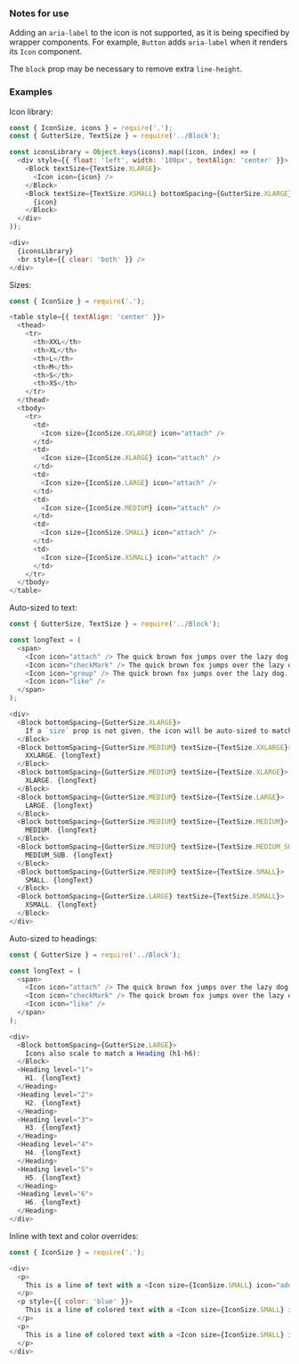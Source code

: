 ### Notes for use

Adding an `aria-label` to the icon is not supported, as it is being specified by wrapper components. For example, `Button` adds `aria-label` when it renders its `Icon` component.

The `block` prop may be necessary to remove extra `line-height`.

### Examples

Icon library:

```js { "props": { "data-example": "library" } }
const { IconSize, icons } = require('.');
const { GutterSize, TextSize } = require('../Block');

const iconsLibrary = Object.keys(icons).map((icon, index) => (
  <div style={{ float: 'left', width: '100px', textAlign: 'center' }}>
    <Block textSize={TextSize.XLARGE}>
      <Icon icon={icon} />
    </Block>
    <Block textSize={TextSize.XSMALL} bottomSpacing={GutterSize.XLARGE}>
      {icon}
    </Block>
  </div>
));

<div>
  {iconsLibrary}
  <br style={{ clear: 'both' }} />
</div>
```

Sizes:

```js { "props": { "data-example": "sizes" } }
const { IconSize } = require('.');

<table style={{ textAlign: 'center' }}>
  <thead>
    <tr>
      <th>XXL</th>
      <th>XL</th>
      <th>L</th>
      <th>M</th>
      <th>S</th>
      <th>XS</th>
    </tr>
  </thead>
  <tbody>
    <tr>
      <td>
        <Icon size={IconSize.XXLARGE} icon="attach" />
      </td>
      <td>
        <Icon size={IconSize.XLARGE} icon="attach" />
      </td>
      <td>
        <Icon size={IconSize.LARGE} icon="attach" />
      </td>
      <td>
        <Icon size={IconSize.MEDIUM} icon="attach" />
      </td>
      <td>
        <Icon size={IconSize.SMALL} icon="attach" />
      </td>
      <td>
        <Icon size={IconSize.XSMALL} icon="attach" />
      </td>
    </tr>
  </tbody>
</table>
```

Auto-sized to text:

```js { "props": { "data-example": "autosized to text" } }
const { GutterSize, TextSize } = require('../Block');

const longText = (
  <span>
    <Icon icon="attach" /> The quick brown fox jumps over the lazy dog.
    <Icon icon="checkMark" /> The quick brown fox jumps over the lazy dog.
    <Icon icon="group" /> The quick brown fox jumps over the lazy dog.
    <Icon icon="like" />
  </span>
);

<div>
  <Block bottomSpacing={GutterSize.XLARGE}>
    If a `size` prop is not given, the icon will be auto-sized to match the closest parent `Block` or `Text` component with a valid textSize:
  </Block>
  <Block bottomSpacing={GutterSize.MEDIUM} textSize={TextSize.XXLARGE}>
    XXLARGE. {longText}
  </Block>
  <Block bottomSpacing={GutterSize.MEDIUM} textSize={TextSize.XLARGE}>
    XLARGE. {longText}
  </Block>
  <Block bottomSpacing={GutterSize.MEDIUM} textSize={TextSize.LARGE}>
    LARGE. {longText}
  </Block>
  <Block bottomSpacing={GutterSize.MEDIUM} textSize={TextSize.MEDIUM}>
    MEDIUM. {longText}
  </Block>
  <Block bottomSpacing={GutterSize.MEDIUM} textSize={TextSize.MEDIUM_SUB}>
    MEDIUM_SUB. {longText}
  </Block>
  <Block bottomSpacing={GutterSize.MEDIUM} textSize={TextSize.SMALL}>
    SMALL. {longText}
  </Block>
  <Block bottomSpacing={GutterSize.LARGE} textSize={TextSize.XSMALL}>
    XSMALL. {longText}
  </Block>
</div>
```

Auto-sized to headings:

```js { "props": { "data-example": "autosized to headings" } }
const { GutterSize } = require('../Block');

const longText = (
  <span>
    <Icon icon="attach" /> The quick brown fox jumps over the lazy dog.
    <Icon icon="checkMark" /> The quick brown fox jumps over the lazy dog.
    <Icon icon="like" />
  </span>
);

<div>
  <Block bottomSpacing={GutterSize.LARGE}>
    Icons also scale to match a Heading (h1-h6):
  </Block>
  <Heading level="1">
    H1. {longText}
  </Heading>
  <Heading level="2">
    H2. {longText}
  </Heading>
  <Heading level="3">
    H3. {longText}
  </Heading>
  <Heading level="4">
    H4. {longText}
  </Heading>
  <Heading level="5">
    H5. {longText}
  </Heading>
  <Heading level="6">
    H6. {longText}
  </Heading>
</div>
```

Inline with text and color overrides:

```js { "props": { "data-example": "inline with text and color" } }
const { IconSize } = require('.');

<div>
  <p>
    This is a line of text with a <Icon size={IconSize.SMALL} icon="add" /> inline icon.
  </p>
  <p style={{ color: 'blue' }}>
    This is a line of colored text with a <Icon size={IconSize.SMALL} icon="add" /> inline icon.
  </p>
  <p>
    This is a line of colored text with a <Icon size={IconSize.SMALL} icon="add" color="red" /> inline icon that overrides its color.
  </p>
</div>
```
